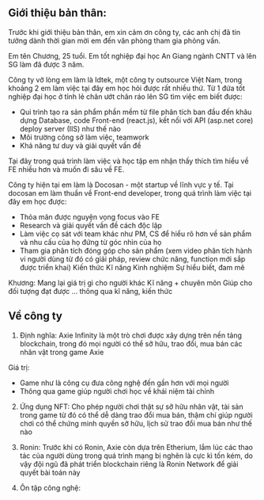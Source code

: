 ## Giới thiệu bản thân:
Trước khi giới thiệu bản thân, em xin cảm ơn công ty, các anh chị đã tin tưởng dành thời gian mời em đến văn phòng tham gia phỏng vấn.

Em tên Chương, 25 tuổi.
Em tốt nghiệp đại học An Giang ngành CNTT và lên SG làm đã được 3 năm.

Công ty vở lòng em làm là Idtek, một công ty outsource Việt Nam, trong khoảng 2 em làm việc tại đây em học hỏi được rất nhiều thứ.
Từ 1 đứa tốt nghiệp đại học ở tỉnh lẻ chân ướt chân ráo lên SG tìm việc em biết được:
 - Qui trình tạo ra sản phẩm phần mềm từ file phân tích ban đầu đến khâu dựng Database, code Front-end (react.js), kết nối với API (asp.net core) deploy server (IIS) như thế nào
 - Môi trường công sở làm việc, teamwork
 - Khả năng tư duy và giải quyết vấn đề

Tại đây trong quá trình làm việc và học tập em nhận thấy thích tìm hiểu về FE nhiều hơn và muốn đi sâu về FE.

Công ty hiện tại em làm là Docosan - một startup về lĩnh vực y tế.
Tại docosan em làm thuần về Front-end developer, trong quá trình làm việc tại đây em học được:
 - Thỏa mãn được nguyện vọng focus vào FE  
 - Research và giải quyết vấn đề cách độc lập
 - Làm việc cọ sát với team khác như PM, CS để hiểu rõ hơn về sản phẩm và nhu cấu của họ đứng từ góc nhìn của họ
 - Tham gia phân tích đóng góp cho sản phẩm (xem video phân tích hành vi người dùng từ đó có giải pháp, review chức năng, function mới sắp được triển khai)
Kiến thức
Kĩ năng
Kinh nghiệm
Sự hiểu biết, đam mê



Khương:
Mang lại giá trị gì cho người khác 
Kĩ năng + chuyên môn
Giúp cho đối tượng đạt được ... thông qua kĩ năng, kiến thức





## Về công ty

1. Định nghĩa:
Axie Infinity là một trò chơi được xây dựng trên nền tảng blockchain, trong đó mọi người có thể sỡ hữu, trao đổi, mua bán các nhân vật trong game Axie 

Giá trị: 
- Game như là công cụ đưa công nghệ đến gần hơn với mọi người
- Thông qua game giúp người chơi học về khái niệm tài chính

2. Ứng dụng NFT:
Cho phép người chơi thật sự sỡ hữu nhân vật, tài sản trong game từ đó có thể dễ dàng trao đổi mua bán, thậm chí giúp người chơi có thể chứng minh quyền sỡ hữu, lịch sử trao đổi mua bán như thế nào

3. Ronin:
Trước khi có Ronin, Axie  còn dựa trên Etherium, lắm lúc các thao tác của người dùng trong quá trình mạng bị nghẽn là cực kì tốn kém, do vậy đội ngũ đã phát triển blockchain riêng là Ronin Network để giải quyết bài toán này 





4. Ôn tập công nghệ:
